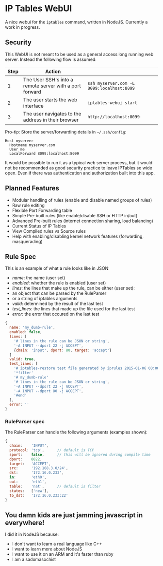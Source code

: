 # IP Tables WebUI

A nice webui for the `iptables` command, written in NodeJS. Currently a work in progress.

## Security

This WebUI is not meant to be used as a general access long running web server.  Instead the following flow is assumed:

|Step| Action                                                   |                                           |
|----|----------------------------------------------------------|-------------------------------------------|
| 1  | The User SSH's into a remote server with a port forward  | `ssh myserver.com -L 8099:localhost:8099` |
| 2  | The user starts the web interface                        | `iptables-webui start`                    |
| 3  | The user navigates to the address in their browser       | `http://localhost:8099`                   |

Pro-tip: Store the server/forwarding details in `~/.ssh/config`:

```
Host myserver
  Hostname myserver.com
  User me
  LocalForward 8099:localhost:8099
```

It would be possible to run it as a typical web server process, but it would not be recommended as good security practice to leave IPTables so wide open.  Even if there was authentication and authorization built
into this app.

## Planned Features

* Modular handling of rules (enable and disable named groups of rules)
* Raw rule editing
* Flexible Port Forwarding table
* Simple Pre-built rules (like enable/disable SSH or HTTP in/out)
* Advanced Pre-built rules (internet connection sharing, load balancing)
* Current Status of IP Tables
* View Compiled rules vs Source rules
* Help with enabling/disabling kernel network features (forwarding, masquerading)

## Rule Spec

This is an example of what a rule looks like in JSON:

* *name*: the name (user set)
* *enabled*: whether the rule is enabled (user set)
* *lines*: the lines that make up the rule, can be either (user set):
 * an object that can be parsed by the RuleParser
 * or a string of iptables arguments
* *valid*: determined by the result of the last test
* *test_lines*: the lines that made up the file used for the last test
* *error*: the error that occured on the last test

```js
{
  name: 'my_dumb-rule',
  enabled: false,
  lines: [
    '# lines in the rule can be JSON or string',
    '-A INPUT --dport 22 -j ACCEPT',
    {chain: 'input', dport: 80, target: 'accept'}
  ]
  valid: true,
  test_lines: [
    '# iptables-restore test file generated by iprules 2015-01-06 00:00',
    '*filter'
    '# my_dumb-rule'
    '# lines in the rule can be JSON or string',
    '-A INPUT --dport 22 -j ACCEPT',
    '-A INPUT --dport 80 -j ACCEPT',
    '#end'
  ],
  error: ''
}
```

### RuleParser spec

The RuleParser can handle the following arguments (examples shown):

```js
{
  chain:    'INPUT',
  protocol: 'tcp',      // default is TCP
  sport:    false,      // this will be ignored during compile time
  dport:    8822,
  target:   'ACCEPT',
  src:      '192.168.3.0/24',
  dst:      '172.16.0.233',
  in:       'eth0',
  out:      'eth1',
  table:    'nat',      // default is filter
  states:   ['new'],
  to_dst:   '172.16.0.233:22'
}
```

## You damn kids are just jamming javascript in everywhere!

I did it in NodeJS because:

* I don't want to learn a real language like C++
* I want to learn more about NodeJS
* I want to use it on an ARM and it's faster than ruby
* I am a sadomasochist
